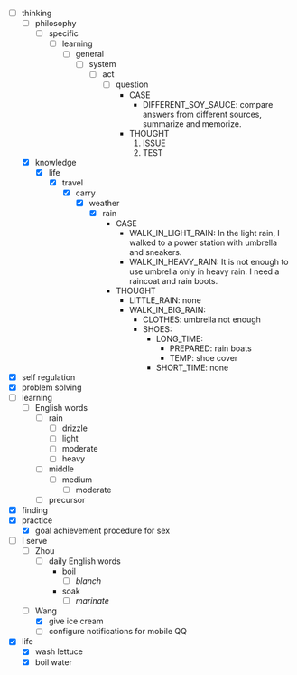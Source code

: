 - [ ] thinking
    - [ ] philosophy
        - [ ] specific
            - [ ] learning
                - [ ] general
                    - [ ] system
                        - [ ] act
                            - [ ] question
                                - CASE
                                    - DIFFERENT_SOY_SAUCE: compare answers from different sources, summarize and memorize. 
                                - THOUGHT
                                    1. ISSUE
                                    2. TEST
    - [x] knowledge
        - [x] life
            - [x] travel
                - [x] carry
                    - [x] weather
                        - [x] rain
                            - CASE
                                - WALK_IN_LIGHT_RAIN: In the light rain, I walked to a power station with umbrella and sneakers.
                                - WALK_IN_HEAVY_RAIN: It is not enough to use umbrella only in heavy rain. I need a raincoat and rain boots.
                            - THOUGHT
                                - LITTLE_RAIN: none
                                - WALK_IN_BIG_RAIN: 
                                    - CLOTHES: umbrella not enough
                                    - SHOES:
                                        - LONG_TIME: 
                                            - PREPARED: rain boats
                                            - TEMP: shoe cover
                                        - SHORT_TIME: none
- [x] self regulation
- [x] problem solving
- [ ] learning
    - [ ] English words
        - [ ] rain
            - [ ] drizzle
            - [ ] light
            - [ ] moderate
            - [ ] heavy
        - [ ] middle
            - [ ] medium
                - [ ] moderate
        - [ ] precursor
- [x] finding
- [x] practice
    - [x] goal achievement procedure for sex
- [ ] I serve
    - [ ] Zhou
        - [ ] daily English words
            - boil
                - [ ] *blanch*
            - soak
                - [ ] *marinate*
    - [ ] Wang
        - [x] give ice cream
        - [ ] configure notifications for mobile QQ
- [x] life
    - [x] wash lettuce
    - [x] boil water